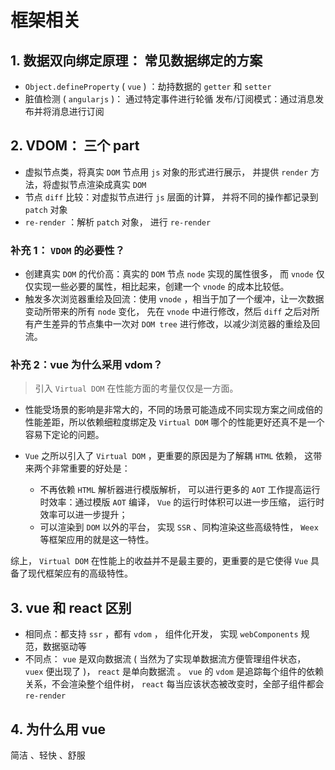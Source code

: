 # 框架相关

## 1. 数据双向绑定原理： 常见数据绑定的方案

- `Object.defineProperty` ( `vue` ) ：劫持数据的 `getter` 和 `setter`
- 脏值检测 ( `angularjs` )： 通过特定事件进⾏轮循 发布/订阅模式：通过消息发布并将消息进⾏订阅

## 2. VDOM： 三个 part

- 虚拟节点类，将真实 `DOM` 节点用 `js` 对象的形式进⾏展示， 并提供 `render` 方法，将虚拟节点渲染成真实 `DOM`
- 节点 `diff` 比较：对虚拟节点进⾏ `js` 层面的计算， 并将不同的操作都记录到 `patch` 对象
- `re-render` ：解析 `patch` 对象， 进⾏ `re-render`

### 补充 1： `VDOM` 的必要性？

- 创建真实 `DOM` 的代价高：真实的 `DOM` 节点 `node` 实现的属性很多， 而 `vnode` 仅仅实现⼀些必要的属性，相比起来，创建⼀个 `vnode` 的成本比较低。
- 触发多次浏览器重绘及回流：使用 `vnode` ，相当于加了⼀个缓冲，让⼀次数据变动所带来的所有 `node` 变化， 先在 `vnode` 中进⾏修改，然后 `diff` 之后对所有产生差异的节点集中⼀次对 `DOM tree` 进⾏修改，以减少浏览器的重绘及回流。

### 补充 2：vue 为什么采用 vdom？

> 引⼊ `Virtual DOM` 在性能方面的考量仅仅是⼀方面。

- 性能受场景的影响是非常大的，不同的场景可能造成不同实现方案之间成倍的性能差距，所以依赖细粒度绑定及 `Virtual DOM` 哪个的性能更好还真不是⼀个容易下定论的问题。
- `Vue` 之所以引⼊了 `Virtual DOM` ，更重要的原因是为了解耦 `HTML` 依赖， 这带来两个非常重要的好处是：

  - 不再依赖 `HTML` 解析器进⾏模版解析， 可以进⾏更多的 `AOT` ⼯作提高运⾏时效率：通过模版 `AOT` 编译， `Vue` 的运⾏时体积可以进⼀步压缩， 运⾏时效率可以进⼀步提升；
  - 可以渲染到 `DOM` 以外的平台， 实现 `SSR` 、同构渲染这些高级特性， `Weex` 等框架应用的就是这⼀特性。

综上， `Virtual DOM` 在性能上的收益并不是最主要的，更重要的是它使得 `Vue` 具备了现代框架应有的高级特性。

## 3. vue 和 react 区别

- 相同点：都⽀持 `ssr` ，都有 `vdom` ， 组件化开发， 实现 `webComponents` 规范，数据驱动等
- 不同点： `vue` 是双向数据流 ( 当然为了实现单数据流⽅便管理组件状态， `vuex` 便出现了 )， `react` 是单向数据流 。 `vue` 的 `vdom` 是追踪每个组件的依赖关系，不会渲染整个组件树， `react` 每当应该状态被改变时，全部子组件都会 `re-render`

## 4. 为什么用 vue

简洁 、轻快 、舒服
